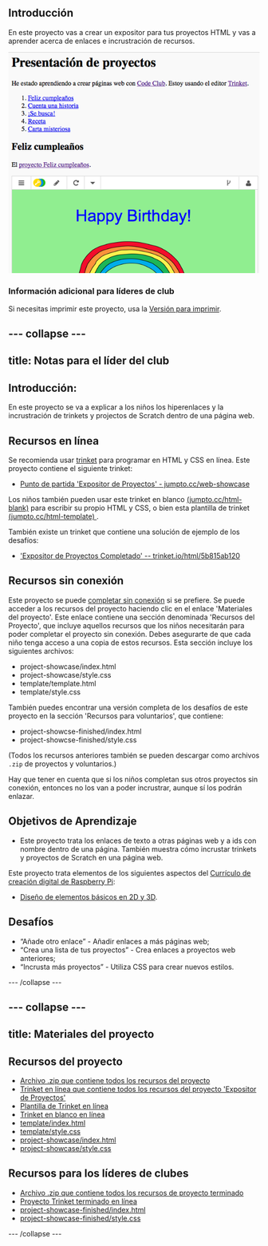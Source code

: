 ## Introducción

En este proyecto vas a crear un expositor para tus proyectos HTML y vas a aprender acerca de enlaces e incrustración de recursos.

![captura de pantalla](images/showcase-intro.png)

### Información adicional para líderes de club

Si necesitas imprimir este proyecto, usa la [Versión para imprimir](https://projects.raspberrypi.org/en/projects/project-showcase/print).

## \--- collapse \---

## title: Notas para el líder del club

## Introducción:

En este proyecto se va a explicar a los niños los hiperenlaces y la incrustración de trinkets y projectos de Scratch dentro de una página web.

## Recursos en línea

Se recomienda usar [trinket](https://trinket.io/) para programar en HTML y CSS en línea. Este proyecto contiene el siguiente trinket:

* [Punto de partida 'Expositor de Proyectos' - jumpto.cc/web-showcase](http://jumpto.cc/web-showcase)

Los niños también pueden usar este trinket en blanco [(jumpto.cc/html-blank)](http://jumpto.cc/html-blank) para escribir su propio HTML y CSS, o bien esta plantilla de trinket [ (jumpto.cc/html-template) ](http://jumpto.cc/html-template).

También existe un trinket que contiene una solución de ejemplo de los desafíos:

* ['Expositor de Proyectos Completado' -- trinket.io/html/5b815ab120](https://trinket.io/html/5b815ab120)

## Recursos sin conexión

Este proyecto se puede [completar sin conexión](https://www.codeclubprojects.org/en-GB/resources/webdev-working-offline/) si se prefiere. Se puede acceder a los recursos del proyecto haciendo clic en el enlace 'Materiales del proyecto'. Este enlace contiene una sección denominada 'Recursos del Proyecto', que incluye aquellos recursos que los niños necesitarán para poder completar el proyecto sin conexión. Debes asegurarte de que cada niño tenga acceso a una copia de estos recursos. Esta sección incluye los siguientes archivos:

* project-showcase/index.html
* project-showcase/style.css
* template/template.html
* template/style.css

También puedes encontrar una versión completa de los desafíos de este proyecto en la sección 'Recursos para voluntarios', que contiene:

* project-showcse-finished/index.html
* project-showcse-finished/style.css

(Todos los recursos anteriores también se pueden descargar como archivos `.zip` de proyectos y voluntarios.)

Hay que tener en cuenta que si los niños completan sus otros proyectos sin conexión, entonces no los van a poder incrustrar, aunque sí los podrán enlazar.

## Objetivos de Aprendizaje

* Este proyecto trata los enlaces de texto a otras páginas web y a ids con nombre dentro de una página. También muestra cómo incrustar trinkets y proyectos de Scratch en una página web. 

Este proyecto trata elementos de los siguientes aspectos del [Currículo de creación digital de Raspberry Pi](http://rpf.io/curriculum):

* [Diseño de elementos básicos en 2D y 3D](https://www.raspberrypi.org/curriculum/design/creator).

## Desafíos

* “Añade otro enlace” - Añadir enlaces a más páginas web;
* “Crea una lista de tus proyectos” - Crea enlaces a proyectos web anteriores;
* “Incrusta más proyectos” - Utiliza CSS para crear nuevos estilos.

\--- /collapse \---

## \--- collapse \---

## title: Materiales del proyecto

## Recursos del proyecto

* [Archivo .zip que contiene todos los recursos del proyecto](resources/showcase-project-resources.zip)
* [Trinket en línea que contiene todos los recursos del proyecto 'Expositor de Proyectos'](http://jumpto.cc/web-showcase)
* [Plantilla de Trinket en línea](http://jumpto.cc/trinket-template)
* [Trinket en blanco en línea](http://jumpto.cc/trinket-blank)
* [template/index.html](resources/template-index.html)
* [template/style.css](resources/template-style.css)
* [project-showcase/index.html](resources/project-showcase-index.html)
* [project-showcase/style.css](resources/project-showcase-style.css)

## Recursos para los líderes de clubes

* [Archivo .zip que contiene todos los recursos de proyecto terminado](resources/showcase-volunteer-resources.zip)
* [Proyecto Trinket terminado en línea](https://trinket.io/html/1d4d4c5ce1)
* [project-showcase-finished/index.html](resources/project-showcase-finished-index.html)
* [project-showcase-finished/style.css](resources/project-showcase-finished-style.css)

\--- /collapse \---